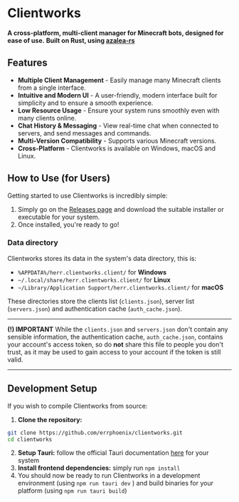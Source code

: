 # Clientworks

**A cross-platform, multi-client manager for Minecraft bots, designed for ease of use.**
**Built on Rust, using [azalea-rs](https://github.com/azalea-rs/azalea)**

## **Features**
* **Multiple Client Management** - Easily manage many Minecraft clients from a single interface.
* **Intuitive and Modern UI** - A user-friendly, modern interface built for simplicity and to ensure a smooth experience.
* **Low Resource Usage** - Ensure your system runs smoothly even with many clients online.
* **Chat History & Messaging** - View real-time chat when connected to servers, and send messages and commands.
* **Multi-Version Compatibility** - Supports various Minecraft versions.
* **Cross-Platform** - Clientworks is available on Windows, macOS and Linux.

## **How to Use (for Users)**
Getting started to use Clientworks is incredibly simple:
1. Simply go on the [Releases page](https://github.com/errphoenix/clientworks/releases) and download the suitable installer or executable for your system.
2.  Once installed, you're ready to go!

### Data directory
Clientworks stores its data in the system's data directory, this is:
* `%APPDATA%/herr.clientworks.client/` for **Windows**
* `~/.local/share/herr.clientworks.client/` for **Linux**
* `~/Library/Application Support/herr.clientworks.client/` for **macOS**

These directories store the clients list (`clients.json`), server list (`servers.json`) and authentication cache (`auth_cache.json`).

---

**(!) IMPORTANT** 
While the `clients.json` and `servers.json` don't contain any sensible information, the authentication cache, `auth_cache.json`, contains your account's access token, so do **not** share this file to people you don't trust, as it may be used to gain access to your account if the token is still valid.

---

## Development Setup
If you wish to compile Clientworks from source:
1. **Clone the repository:**
```bash
git clone https://github.com/errphoenix/clientworks.git
cd clientworks
```
2. **Setup Tauri:** follow the official Tauri documentation [here](https://v1.tauri.app/v1/guides/getting-started/prerequisites/) for your system
3. **Install frontend dependencies:** simply run `npm install`
4. You should now be ready to run Clientworks in a development environment (using `npm run tauri dev` ) and build binaries for your platform (using `npm run tauri build`)

